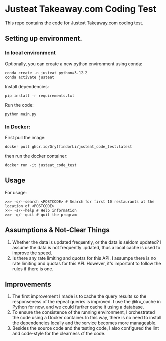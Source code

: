 # Justeat Takeaway.com Coding Test

This repo contains the code for Justeat Takeaway.com coding test.

## Setting up environment.

### In local environment
Optionally, you can create a new python environment using conda:
```
conda create -n justeat python=3.12.2
conda activate justeat
```

Install dependencies:
```
pip install -r requirements.txt
```

Run the code:
```
python main.py
```

### In Docker:
First pull the image:
```
docker pull ghcr.io/GryffindorLi/justeat_code_test:latest
```

then run the docker container:
```
docker run -it justeat_code_test
```

## Usage
For usage:
```
>>> -s/--search <POSTCODE> # Search for first 10 restaurants at the location of <POSTCODE>
>>> -s/--help # Help information
>>> -q/--quit # quit the program
```

## Assumptions & Not-Clear Things
1. Whether the data is updated frequently, or the data is seldom updated? I assume the data is not frequently updated, thus a local cache is used to improve the speed.
2. Is there any rate limiting and quotas for this API. I assumpe there is no rate limiting and quotas for this API. However, it's important to follow the rules if there is one.

## Improvements
1. The first improvement I made is to cache the query results so the responseness of the repeat queries is improved. I use the @lru_cache in Python for now, and we could further cache it using a database.
2. To ensure the consistence of the running environment, I orchestrated the code using a Docker container. In this way, there is no need to install the dependencies locally and the service becomes more manageable.
3. Besides the source code and the testing code, I also configured the lint and code-style for the clearness of the code.